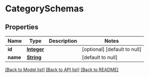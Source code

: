 # CategorySchemas
## Properties

Name | Type | Description | Notes
------------ | ------------- | ------------- | -------------
**id** | [**Integer**](integer.md) |  | [optional] [default to null]
**name** | [**String**](string.md) |  | [default to null]

[[Back to Model list]](../README.md#documentation-for-models) [[Back to API list]](../README.md#documentation-for-api-endpoints) [[Back to README]](../README.md)

